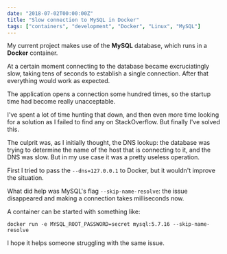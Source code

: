 ```yaml
---
date: "2018-07-02T00:00:00Z"
title: "Slow connection to MySQL in Docker"
tags: ["containers", "development", "Docker", "Linux", "MySQL"]
---
```


My current project makes use of the **MySQL** database, which runs in a **Docker** container.

At a certain moment connecting to the database became excruciatingly slow, taking tens of seconds to establish a single connection. After that everything would work as expected.

The application opens a connection some hundred times, so the startup time had become really unacceptable.

I've spent a lot of time hunting that down, and then even more time looking for a solution as I failed to find any on StackOverflow. But finally I've solved this.

<!--more-->
<!--![](img:3.bp.blogspot.com/-KfGkUuzJYBQ/WzpDheKD1ZI/AAAAAAAAsqo/H970WSIWmPgOu7qEpqPfUHUDIljzALuigCKgBGAs/s1600/mysql.png)-->

The culprit was, as I initially thought, the DNS lookup: the database was trying to determine the name of the host that is connecting to it, and the DNS was slow. But in my use case it was a pretty useless operation.

First I tried to pass the `--dns=127.0.0.1` to Docker, but it wouldn't improve the situation.

What did help was MySQL's flag `--skip-name-resolve`: the issue disappeared and making a connection takes milliseconds now.

A container can be started with something like:

```
docker run -e MYSQL_ROOT_PASSWORD=secret mysql:5.7.16 --skip-name-resolve
```

I hope it helps someone struggling with the same issue.
